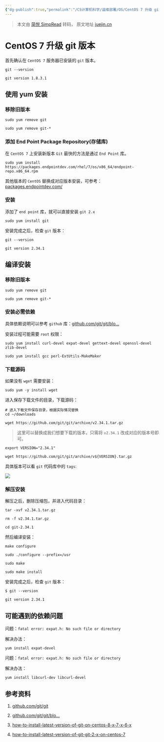 ```yaml
---
{"dg-publish":true,"permalink":"/CS计算机科学/运维部署/OS/CentOS 7 升级 git 版本到 2.x/","created":"2024-02-29T01:33:27.832+08:00","updated":"2024-03-09T18:08:56.602+08:00"}
---
```


> 本文由 [简悦 SimpRead](http://ksria.com/simpread/) 转码， 原文地址 [juejin.cn](https://juejin.cn/post/7071910670056292389)

CentOS 7 升级 git 版本
==================

首先确认在 `CentOS 7` 服务器已安装的 `git` 版本。

```
git --version
```

```
git version 1.8.3.1
```

使用 yum 安装
---------

### 移除旧版本

```
sudo yum remove git

sudo yum remove git-*
```

### 添加 End Point Package Repository(存储库)

在 `CentOS 7` 上安装新版本 `Git` 最快的方法是通过 `End Point` 库。

```
sudo yum install https://packages.endpointdev.com/rhel/7/os/x86_64/endpoint-repo.x86_64.rpm
```

其他版本的 `CentOS` 替换成对应版本安装，可参考：[packages.endpointdev.com/](https://link.juejin.cn?target=https%3A%2F%2Fpackages.endpointdev.com%2F "https://packages.endpointdev.com/")

### 安装

添加了 `end point` 库，就可以直接安装 `git 2.x`

```
sudo yum install git
```

安装完成之后，检查 `git` 版本：

```
git --version
```

```
git version 2.34.1
```

编译安装
----

### 移除旧版本

```
sudo yum remove git

sudo yum remove git-*
```

### 安装必需依赖

具体依赖说明可以参考 `github` 库：[github.com/git/git/blo…](https://link.juejin.cn?target=https%3A%2F%2Fgithub.com%2Fgit%2Fgit%2Fblob%2Fmaster%2FINSTALL "https://github.com/git/git/blob/master/INSTALL")

安装过程可能需要 `root` 权限：

```
sudo yum install curl-devel expat-devel gettext-devel openssl-devel zlib-devel

sudo yum install gcc perl-ExtUtils-MakeMaker
```

### 下载源码

如果没有 `wget` 需要安装：

```
sudo yum -y install wget
```

进入保存下载文件的目录，下载源码：

```
# 进入下载文件保存目录，根据实际情况替换
cd ~/downloads

wget https://github.com/git/git/archive/v2.34.1.tar.gz
```

> 这里可以替换成我们想要下载的版本，只需将 `v2.34.1` 改成对应的版本号即可。

```
export VERSION="2.34.1"

wget https://github.com/git/git/archive/v${VERSION}.tar.gz
```

具体版本可以看 `git` 代码库中的 `tags`:

![](https://p3-juejin.byteimg.com/tos-cn-i-k3u1fbpfcp/0ca4e24ebe25483ab3c00eb2ff9d3fec~tplv-k3u1fbpfcp-zoom-in-crop-mark:1512:0:0:0.awebp?)

### 解压安装

解压之后，删除压缩包，并进入代码目录：

```
tar -xvf v2.34.1.tar.gz

rm -f v2.34.1.tar.gz

cd git-2.34.1
```

然后编译安装：

```
make configure

sudo ./configure --prefix=/usr

sudo make

sudo make install
```

安装完成之后，检查 `git` 版本：

```
$ git --version
```

```
git version 2.34.1
```

可能遇到的依赖问题
---------

问题：`fatal error: expat.h: No such file or directory`

解决办法：

```
yum install expat-devel
```

问题：`fatal error: expat.h: No such file or directory`

解决办法：

```
yum install libcurl-dev libcurl-devel
```

参考资料
----

1.  [github.com/git/git](https://link.juejin.cn?target=https%3A%2F%2Fgithub.com%2Fgit%2Fgit "https://github.com/git/git")
    
2.  [github.com/git/git/blo…](https://link.juejin.cn?target=https%3A%2F%2Fgithub.com%2Fgit%2Fgit%2Fblob%2Fmaster%2FINSTALL "https://github.com/git/git/blob/master/INSTALL")
    
3.  [how-to-install-latest-version-of-git-on-centos-8-x-7-x-6-x](https://link.juejin.cn?target=https%3A%2F%2Fstackoverflow.com%2Fquestions%2F21820715%2Fhow-to-install-latest-version-of-git-on-centos-8-x-7-x-6-x "https://stackoverflow.com/questions/21820715/how-to-install-latest-version-of-git-on-centos-8-x-7-x-6-x")
    
4.  [how-to-install-latest-version-of-git-git-2-x-on-centos-7](https://link.juejin.cn?target=https%3A%2F%2Fcomputingforgeeks.com%2Fhow-to-install-latest-version-of-git-git-2-x-on-centos-7%2F "https://computingforgeeks.com/how-to-install-latest-version-of-git-git-2-x-on-centos-7/")
